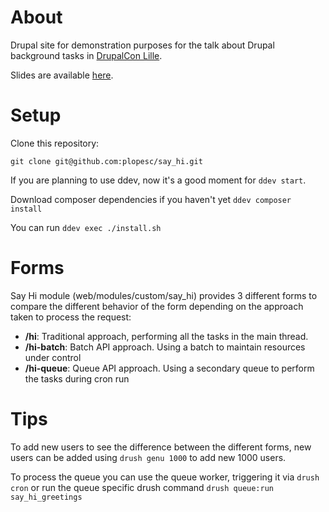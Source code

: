About
====

Drupal site for demonstration purposes for the talk about Drupal background
tasks in [DrupalCon Lille](https://events.drupal.org/lille2023/session/when-things-take-longer-you-thought-moving-workloads-background-processes).

Slides are available [here](https://plopesc.github.io/background_tasks_slides).

Setup
====

Clone this repository:

```
git clone git@github.com:plopesc/say_hi.git
```
If you are planning to use ddev, now it's a good moment for ```ddev start```.

Download composer dependencies if you haven't yet ```ddev composer install```

You can run ```ddev exec ./install.sh```

Forms
====

Say Hi module (web/modules/custom/say_hi) provides 3 different forms to compare
the different behavior of the form depending on the approach taken to process
the request:

* **/hi**: Traditional approach, performing all the tasks in the main thread.
* **/hi-batch**: Batch API approach. Using a batch to maintain resources under control
* **/hi-queue**: Queue API approach. Using a secondary queue to perform the tasks during cron run

Tips
====
To add new users to see the difference between the different forms, new users
can be added using ```drush genu 1000``` to add new 1000 users.

To process the queue you can use the queue worker, triggering it via ```drush cron```
or run the queue specific drush command ```drush queue:run say_hi_greetings```
